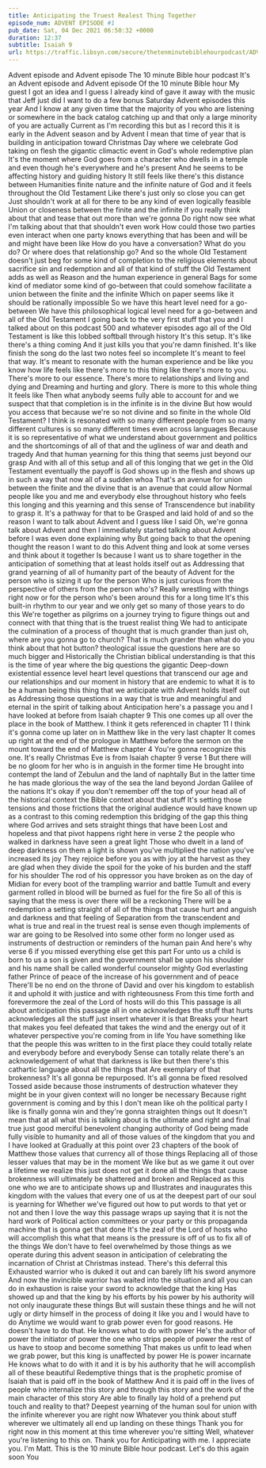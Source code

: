 ```yaml
---
title: Anticipating the Truest Realest Thing Together
episode_num: ADVENT EPISODE #1
pub_date: Sat, 04 Dec 2021 06:50:32 +0000
duration: 12:37
subtitle: Isaiah 9
url: https://traffic.libsyn.com/secure/thetenminutebiblehourpodcast/ADVENT_EPISODE_1_-_Anticipating_the_Truest_Realest_Thing_Together.mp3
---
```


 Advent episode and Advent episode The 10 minute Bible hour podcast It's an Advent episode and Advent episode Of the 10 minute Bible hour My guest I got an idea and I guess I already kind of gave it away with the music that Jeff just did I want to do a few bonus Saturday Advent episodes this year And I know at any given time that the majority of you who are listening or somewhere in the back catalog catching up and that only a large minority of you are actually Current as I'm recording this but as I record this it is early in the Advent season and by Advent I mean that time of year that is building in anticipation toward Christmas Day where we celebrate God taking on flesh the gigantic climactic event in God's whole redemptive plan It's the moment where God goes from a character who dwells in a temple and even though he's everywhere and he's present And he seems to be affecting history and guiding history It still feels like there's this distance between Humanities finite nature and the infinite nature of God and it feels throughout the Old Testament Like there's just only so close you can get Just shouldn't work at all for there to be any kind of even logically feasible Union or closeness between the finite and the infinite if you really think about that and tease that out more than we're gonna Do right now see what I'm talking about that that shouldn't even work How could those two parties even interact when one party knows everything that has been and will be and might have been like How do you have a conversation? What do you do? Or where does that relationship go? And so the whole Old Testament doesn't just beg for some kind of completion to the religious elements about sacrifice sin and redemption and all of that kind of stuff the Old Testament adds as well as Reason and the human experience in general Bags for some kind of mediator some kind of go-between that could somehow facilitate a union between the finite and the infinite Which on paper seems like it should be rationally impossible So we have this heart level need for a go-between We have this philosophical logical level need for a go-between and all of the Old Testament I going back to the very first stuff that you and I talked about on this podcast 500 and whatever episodes ago all of the Old Testament is like this lobbed softball through history It's this setup. It's like there's a thing coming And it just kills you that you're damn finished. It's like finish the song do the last two notes feel so incomplete It's meant to feel that way. It's meant to resonate with the human experience and be like you know how life feels like there's more to this thing like there's more to you. There's more to our essence. There's more to relationships and living and dying and Dreaming and hurting and glory. There is more to this whole thing It feels like Then what anybody seems fully able to account for and we suspect that that completion is in the infinite is in the divine But how would you access that because we're so not divine and so finite in the whole Old Testament? I think is resonated with so many different people from so many different cultures is so many different times even across languages Because it is so representative of what we understand about government and politics and the shortcomings of all of that and the ugliness of war and death and tragedy And that human yearning for this thing that seems just beyond our grasp And with all of this setup and all of this longing that we get in the Old Testament eventually the payoff is God shows up in the flesh and shows up in such a way that now all of a sudden whoa That's an avenue for union between the finite and the divine that is an avenue that could allow Normal people like you and me and everybody else throughout history who feels this longing and this yearning and this sense of Transcendence but inability to grasp it. It's a pathway for that to be Grasped and laid hold of and so the reason I want to talk about Advent and I guess like I said Oh, we're gonna talk about Advent and then I immediately started talking about Advent before I was even done explaining why But going back to that the opening thought the reason I want to do this Advent thing and look at some verses and think about it together Is because I want us to share together in the anticipation of something that at least holds itself out as Addressing that grand yearning of all of humanity part of the beauty of Advent for the person who is sizing it up for the person Who is just curious from the perspective of others from the person who's? Really wrestling with things right now or for the person who's been around this for a long time It's this built-in rhythm to our year and we only get so many of those years to do this We're together as pilgrims on a journey trying to figure things out and connect with that thing that is the truest realist thing We had to anticipate the culmination of a process of thought that is much grander than just oh, where are you gonna go to church? That is much grander than what do you think about that hot button? theological issue the questions here are so much bigger and Historically the Christian biblical understanding is that this is the time of year where the big questions the gigantic Deep-down existential essence level heart level questions that transcend our age and our relationships and our moment in history that are endemic to what it is to be a human being this thing that we anticipate with Advent holds itself out as Addressing those questions in a way that is true and meaningful and eternal in the spirit of talking about Anticipation here's a passage you and I have looked at before from Isaiah chapter 9 This one comes up all over the place in the book of Matthew. I think it gets referenced in chapter 11 I think it's gonna come up later on in Matthew like in the very last chapter It comes up right at the end of the prologue in Matthew before the sermon on the mount toward the end of Matthew chapter 4 You're gonna recognize this one. It's really Christmas Eve is from Isaiah chapter 9 verse 1 But there will be no gloom for her who is in anguish in the former time He brought into contempt the land of Zebulun and the land of naphtally But in the latter time he has made glorious the way of the sea the land beyond Jordan Galilee of the nations It's okay if you don't remember off the top of your head all of the historical context the Bible context about that stuff It's setting those tensions and those frictions that the original audience would have known up as a contrast to this coming redemption this bridging of the gap this thing where God arrives and sets straight things that have been Lost and hopeless and that pivot happens right here in verse 2 the people who walked in darkness have seen a great light Those who dwelt in a land of deep darkness on them a light is shown you've multiplied the nation you've increased its joy They rejoice before you as with joy at the harvest as they are glad when they divide the spoil for the yoke of his burden and the staff for his shoulder The rod of his oppressor you have broken as on the day of Midian for every boot of the trampling warrior and battle Tumult and every garment rolled in blood will be burned as fuel for the fire So all of this is saying that the mess is over there will be a reckoning There will be a redemption a setting straight of all of the things that cause hurt and anguish and darkness and that feeling of Separation from the transcendent and what is true and real in the truest real is sense even though implements of war are going to be Resolved into some other form no longer used as instruments of destruction or reminders of the human pain And here's why verse 6 if you missed everything else get this part For unto us a child is born to us a son is given and the government shall be upon his shoulder and his name shall be called wonderful counselor mighty God everlasting father Prince of peace of the increase of his government and of peace There'll be no end on the throne of David and over his kingdom to establish it and uphold it with justice and with righteousness From this time forth and forevermore the zeal of the Lord of hosts will do this This passage is all about anticipation this passage all in one acknowledges the stuff that hurts acknowledges all the stuff just insert whatever it is that Breaks your heart that makes you feel defeated that takes the wind and the energy out of it whatever perspective you're coming from in life You have something like that the people this was written to in the first place they could totally relate and everybody before and everybody Sense can totally relate there's an acknowledgement of what that darkness is like but then there's this cathartic language about all the things that Are exemplary of that brokenness? It's all gonna be repurposed. It's all gonna be fixed resolved Tossed aside because those instruments of destruction whatever they might be in your given context will no longer be necessary Because right government is coming and by this I don't mean like oh the political party I like is finally gonna win and they're gonna straighten things out It doesn't mean that at all what this is talking about is the ultimate and right and final true just good merciful benevolent changing authority of God being made fully visible to humanity and all of those values of the kingdom that you and I have looked at Gradually at this point over 23 chapters of the book of Matthew those values that currency all of those things Replacing all of those lesser values that may be in the moment We like but as we game it out over a lifetime we realize this just does not get it done all the things that cause brokenness will ultimately be shattered and broken and Replaced as this one who we are to anticipate shows up and Illustrates and inaugurates this kingdom with the values that every one of us at the deepest part of our soul is yearning for Whether we've figured out how to put words to that yet or not and then I love the way this passage wraps up saying that it is not the hard work of Political action committees or your party or this propaganda machine that is gonna get that done It's the zeal of the Lord of hosts who will accomplish this what that means is the pressure is off of us to fix all of the things We don't have to feel overwhelmed by those things as we operate during this advent season in anticipation of celebrating the incarnation of Christ at Christmas instead. There's this deferral this Exhausted warrior who is duked it out and can barely lift his sword anymore And now the invincible warrior has waited into the situation and all you can do in exhaustion is raise your sword to acknowledge that the king Has showed up and that the king by his efforts by his power by his authority will not only inaugurate these things But will sustain these things and he will not ugly or dirty himself in the process of doing it like you and I would have to do Anytime we would want to grab power even for good reasons. He doesn't have to do that. He knows what to do with power He's the author of power the initiator of power the one who strips people of power the rest of us have to stoop and become something That makes us unfit to lead when we grab power, but this king is unaffected by power He is power incarnate He knows what to do with it and it is by his authority that he will accomplish all of these beautiful Redemptive things that is the prophetic promise of Isaiah that is paid off in the book of Matthew And it is paid off in the lives of people who internalize this story and through this story and the work of the main character of this story Are able to finally lay hold of a prehend put touch and reality to that? Deepest yearning of the human soul for union with the infinite wherever you are right now Whatever you think about stuff wherever we ultimately all end up landing on these things Thank you for right now in this moment at this time wherever you're sitting Well, whatever you're listening to this on. Thank you for Anticipating with me. I appreciate you. I'm Matt. This is the 10 minute Bible hour podcast. Let's do this again soon You